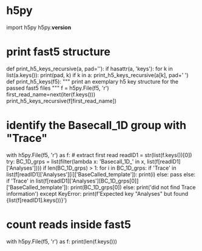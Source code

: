 # h5py
import h5py
h5py.__version__

# print fast5 structure
def print_h5_keys_recursive(a, pad=''):
    if hasattr(a, 'keys'):
        for k in list(a.keys()):
            print(pad, k)
            if k in a:
                print_h5_keys_recursive(a[k], pad+'  ')
def print_h5_keys(f5):
    """ print an exemplary h5 key structure for the passed fast5 files """
    f = h5py.File(f5, 'r')
    first_read_name=next(iter(f.keys()))
    print_h5_keys_recursive(f[first_read_name])
    
#
# identify the Basecall_1D group with "Trace"
with h5py.File(f5, 'r') as f:
    # extract first read
    readID1 = str(list(f.keys())[0])
    try:
        BC_1D_grps = list(filter(lambda x: 'Basecall_1D_' in x, list(f[readID1]['Analyses'])))
        if len(BC_1D_grps) > 1:
            for i in BC_1D_grps:
                if 'Trace' in list(f[readID1]['Analyses'][i]['BaseCalled_template']):
                    print(i)
                else:
                    pass
        else:
            if 'Trace' in list(f[readID1]['Analyses'][BC_1D_grps[0]]['BaseCalled_template']):
                print(BC_1D_grps[0])
            else:
                print('did not find Trace information')
    except KeyError:
        print(f'Expected key "Analyses" but found {list(f[readID1].keys())}')
        
 # count reads inside fast5
 with h5py.File(f5, 'r') as f:
    print(len(f.keys()))
